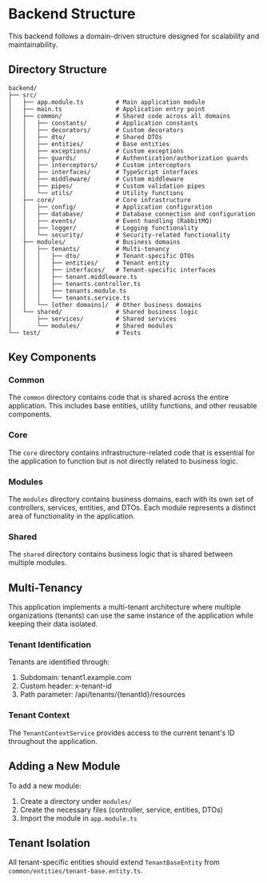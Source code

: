 # Backend Structure

This backend follows a domain-driven structure designed for scalability and maintainability.

## Directory Structure

```
backend/
├── src/
│   ├── app.module.ts         # Main application module
│   ├── main.ts               # Application entry point
│   ├── common/               # Shared code across all domains
│   │   ├── constants/        # Application constants
│   │   ├── decorators/       # Custom decorators
│   │   ├── dto/              # Shared DTOs
│   │   ├── entities/         # Base entities
│   │   ├── exceptions/       # Custom exceptions
│   │   ├── guards/           # Authentication/authorization guards
│   │   ├── interceptors/     # Custom interceptors
│   │   ├── interfaces/       # TypeScript interfaces
│   │   ├── middleware/       # Custom middleware
│   │   ├── pipes/            # Custom validation pipes
│   │   └── utils/            # Utility functions
│   ├── core/                 # Core infrastructure
│   │   ├── config/           # Application configuration
│   │   ├── database/         # Database connection and configuration
│   │   ├── events/           # Event handling (RabbitMQ)
│   │   ├── logger/           # Logging functionality
│   │   └── security/         # Security-related functionality
│   ├── modules/              # Business domains
│   │   ├── tenants/          # Multi-tenancy
│   │   │   ├── dto/          # Tenant-specific DTOs
│   │   │   ├── entities/     # Tenant entity
│   │   │   ├── interfaces/   # Tenant-specific interfaces
│   │   │   ├── tenant.middleware.ts
│   │   │   ├── tenants.controller.ts
│   │   │   ├── tenants.module.ts
│   │   │   └── tenants.service.ts
│   │   └── [other domains]/  # Other business domains
│   └── shared/               # Shared business logic
│       ├── services/         # Shared services
│       └── modules/          # Shared modules
└── test/                     # Tests
```

## Key Components

### Common

The `common` directory contains code that is shared across the entire application. This includes base entities, utility functions, and other reusable components.

### Core

The `core` directory contains infrastructure-related code that is essential for the application to function but is not directly related to business logic.

### Modules

The `modules` directory contains business domains, each with its own set of controllers, services, entities, and DTOs. Each module represents a distinct area of functionality in the application.

### Shared

The `shared` directory contains business logic that is shared between multiple modules.

## Multi-Tenancy

This application implements a multi-tenant architecture where multiple organizations (tenants) can use the same instance of the application while keeping their data isolated.

### Tenant Identification

Tenants are identified through:

1. Subdomain: tenant1.example.com
2. Custom header: x-tenant-id
3. Path parameter: /api/tenants/{tenantId}/resources

### Tenant Context

The `TenantContextService` provides access to the current tenant's ID throughout the application.

## Adding a New Module

To add a new module:

1. Create a directory under `modules/`
2. Create the necessary files (controller, service, entities, DTOs)
3. Import the module in `app.module.ts`

## Tenant Isolation

All tenant-specific entities should extend `TenantBaseEntity` from `common/entities/tenant-base.entity.ts`.
